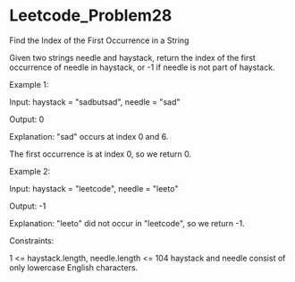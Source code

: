 # Leetcode_Problem28

Find the Index of the First Occurrence in a String

Given two strings needle and haystack, return the index of the first occurrence of needle in haystack, or -1 if needle is not part of haystack.

 

Example 1:

Input: haystack = "sadbutsad", needle = "sad"

Output: 0


Explanation: "sad" occurs at index 0 and 6.

The first occurrence is at index 0, so we return 0.


Example 2:

Input: haystack = "leetcode", needle = "leeto"

Output: -1

Explanation: "leeto" did not occur in "leetcode", so we return -1.
 

Constraints:

1 <= haystack.length, needle.length <= 104
haystack and needle consist of only lowercase English characters.

